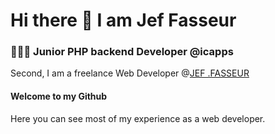 # Hi there 👋 I am Jef Fasseur


### 👨🏻‍💻 Junior PHP backend Developer @icapps
Second, I am a freelance Web Developer @[JEF .FASSEUR](https://jeffasseur.be)

#### Welcome to my Github
Here you can see most of my experience as a web developer.
